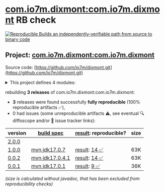 [com.io7m.dixmont:com.io7m.dixmont](https://central.sonatype.com/artifact/com.io7m.dixmont/com.io7m.dixmont/versions) RB check
=======

[![Reproducible Builds](https://reproducible-builds.org/images/logos/rb.svg) an independently-verifiable path from source to binary code](https://reproducible-builds.org/)

## Project: [com.io7m.dixmont:com.io7m.dixmont](https://central.sonatype.com/artifact/com.io7m.dixmont/com.io7m.dixmont/versions)

Source code: [https://github.com/io7m/dixmont.git](https://github.com/io7m/dixmont.git)

<details><summary>This project defines 4 modules:</summary>

* [com.io7m.dixmont:com.io7m.dixmont](https://central.sonatype.com/artifact/com.io7m.dixmont/com.io7m.dixmont/1.0.0)
* [com.io7m.dixmont:com.io7m.dixmont.colors](https://central.sonatype.com/artifact/com.io7m.dixmont/com.io7m.dixmont.colors/1.0.0)
* [com.io7m.dixmont:com.io7m.dixmont.core](https://central.sonatype.com/artifact/com.io7m.dixmont/com.io7m.dixmont.core/1.0.0)
* [com.io7m.dixmont:com.io7m.dixmont.tests](https://central.sonatype.com/artifact/com.io7m.dixmont/com.io7m.dixmont.tests/1.0.0)
</details>

rebuilding **3 releases** of com.io7m.dixmont:com.io7m.dixmont:
- **3** releases were found successfully **fully reproducible** (100% reproducible artifacts :white_check_mark:),
- 0 had issues (some unreproducible artifacts :warning:, see eventual :mag: diffoscope and/or :memo: issue tracker links):

| version | [build spec](/BUILDSPEC.md) | [result](https://reproducible-builds.org/docs/jvm/): reproducible? | size |
| -- | --------- | ------ | -- |
| [2.0.0](https://central.sonatype.com/artifact/com.io7m.dixmont/com.io7m.dixmont/2.0.0/pom) | | | |
| [1.0.0](https://central.sonatype.com/artifact/com.io7m.dixmont/com.io7m.dixmont/1.0.0/pom) | [mvn jdk17.0.7](com.io7m.dixmont-1.0.0.buildspec) | [result](com.io7m.dixmont-1.0.0.buildinfo): [14 :white_check_mark: ](com.io7m.dixmont-1.0.0.buildcompare) | 63K |
| [0.0.2](https://central.sonatype.com/artifact/com.io7m.dixmont/com.io7m.dixmont/0.0.2/pom) | [mvn jdk17.0.4.1](com.io7m.dixmont-0.0.2.buildspec) | [result](com.io7m.dixmont-0.0.2.buildinfo): [14 :white_check_mark: ](com.io7m.dixmont-0.0.2.buildcompare) | 63K |
| [0.0.1](https://central.sonatype.com/artifact/com.io7m.dixmont/com.io7m.dixmont/0.0.1/pom) | [mvn jdk17.0.1](com.io7m.dixmont-0.0.1.buildspec) | [result](com.io7m.dixmont-0.0.1.buildinfo): [9 :white_check_mark: ](com.io7m.dixmont-0.0.1.buildcompare) | 36K |

<i>(size is calculated without javadoc, that has been excluded from reproducibility checks)</i>
